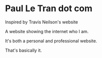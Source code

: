 # Paul Le Tran dot com

Inspired by Travis Neilson's website

A website showing the internet who I am.

It's both a personal and professional website.

That's basically it.